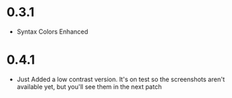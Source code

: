# 0.3.1

-   Syntax Colors Enhanced

# 0.4.1

-   Just Added a low contrast version. It's on test so the screenshots aren't available yet, but you'll see them in the next patch

